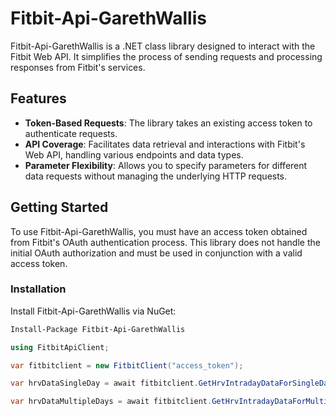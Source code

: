 # Fitbit-Api-GarethWallis

Fitbit-Api-GarethWallis is a .NET class library designed to interact with the Fitbit Web API. It simplifies the process of sending requests and processing responses from Fitbit's services.

## Features

- **Token-Based Requests**: The library takes an existing access token to authenticate requests.
- **API Coverage**: Facilitates data retrieval and interactions with Fitbit's Web API, handling various endpoints and data types.
- **Parameter Flexibility**: Allows you to specify parameters for different data requests without managing the underlying HTTP requests.

## Getting Started

To use Fitbit-Api-GarethWallis, you must have an access token obtained from Fitbit's OAuth authentication process. This library does not handle the initial OAuth authorization and must be used in conjunction with a valid access token.

### Installation

Install Fitbit-Api-GarethWallis via NuGet:

```bash
Install-Package Fitbit-Api-GarethWallis
```

```csharp
using FitbitApiClient;

var fitbitclient = new FitbitClient("access_token");

var hrvDataSingleDay = await fitbitclient.GetHrvIntradayDataForSingleDayAsync(DateTime.UtcNow);

var hrvDataMultipleDays = await fitbitclient.GetHrvIntradayDataForMultipleDaysAsync(DateTime.UtcNow.AddDays(-2), DateTime.UtcNow);
```